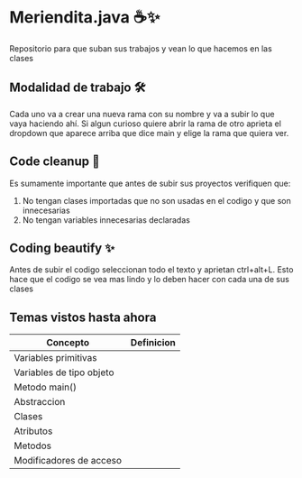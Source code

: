# Meriendita.java ☕:sparkles:
Repositorio para que suban sus trabajos y vean lo que hacemos en las clases
## Modalidad de trabajo :hammer_and_wrench:
Cada uno va a crear una nueva rama con su nombre y va a subir lo que vaya haciendo ahí. Si algun curioso quiere abrir la rama de otro aprieta el dropdown que aparece arriba que dice main y elige la rama que quiera ver.
## Code cleanup 🧹
Es sumamente importante que antes de subir sus proyectos verifiquen que:
1. No tengan clases importadas que no son usadas en el codigo y que son innecesarias
2. No tengan variables innecesarias declaradas
## Coding beautify ✨
Antes de subir el codigo seleccionan todo el texto y aprietan ctrl+alt+L. Esto hace que el codigo se vea mas lindo y lo deben hacer con cada una de sus clases
## Temas vistos hasta ahora
|Concepto |Definicion|
|-----|--------|
|Variables primitivas||
|Variables de tipo objeto||
|Metodo main()||
|Abstraccion||
|Clases||
|Atributos||
|Metodos||
|Modificadores de acceso||
